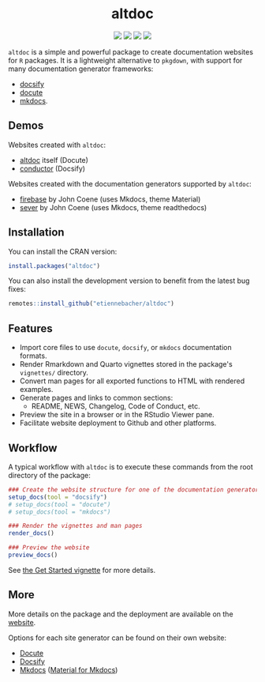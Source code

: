 <div align="center">

<h1> altdoc </h1>

<img src="https://github.com/etiennebacher/altdoc/workflows/R-CMD-check/badge.svg">
<img src="https://codecov.io/gh/etiennebacher/altdoc/branch/master/graph/badge.svg">
<img src="https://img.shields.io/badge/license-MIT-blue">
<a href = "https://altdoc.etiennebacher.com/#/" target = "_blank"><img src="https://img.shields.io/static/v1?label=Website&message=Visit&color=blue"></a>
  
</div>

`altdoc` is a simple and powerful package to create documentation websites for `R` packages. It is a lightweight alternative to `pkgdown`, with support for many documentation generator frameworks:

* [docsify](https://docsify.js.org/#/)
* [docute](https://docute.egoist.dev//)
* [mkdocs](https://www.mkdocs.org/). 

## Demos

Websites created with `altdoc`:

* [altdoc](https://altdoc.etiennebacher.com/) itself (Docute)
* [conductor](https://conductor.etiennebacher.com/) (Docsify)

Websites created with the documentation generators supported by `altdoc`:

* [firebase](https://firebase.john-coene.com/) by John Coene (uses Mkdocs, theme Material)
* [sever](https://sever.john-coene.com/) by John Coene (uses Mkdocs, theme readthedocs)


## Installation

You can install the CRAN version:
```r
install.packages("altdoc")
```

You can also install the development version to benefit from the latest bug fixes:
```r
remotes::install_github("etiennebacher/altdoc")
```

## Features

* Import core files to use `docute`, `docsify`, or `mkdocs` documentation formats.
* Render Rmarkdown and Quarto vignettes stored in the package's `vignettes/` directory.
* Convert man pages for all exported functions to HTML with rendered examples.
* Generate pages and links to common sections:
  - README, NEWS, Changelog, Code of Conduct, etc.
* Preview the site in a browser or in the RStudio Viewer pane.
* Facilitate website deployment to Github and other platforms.


## Workflow

A typical workflow with `altdoc` is to execute these commands from the root directory of the package:

```r
### Create the website structure for one of the documentation generators
setup_docs(tool = "docsify")
# setup_docs(tool = "docute")
# setup_docs(tool = "mkdocs")

### Render the vignettes and man pages
render_docs()

### Preview the website
preview_docs()
```

See [the Get Started vignette](vignettes/get-started.md) for more details.


## More

More details on the package and the deployment are available on the [website](https://altdoc.etiennebacher.com/#/). 

Options for each site generator can be found on their own website:

* [Docute](https://docute.egoist.dev//)
* [Docsify](https://docsify.js.org/)
* [Mkdocs](https://www.mkdocs.org/) ([Material for Mkdocs](https://squidfunk.github.io/mkdocs-material/))

